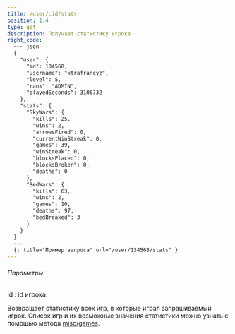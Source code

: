 ```yaml
---
title: /user/:id/stats
position: 1.4
type: get
description: Получает статистику игрока
right_code: |
  ~~~ json
  {
    "user": {
      "id": 134568,
      "username": "xtrafrancyz",
      "level": 5,
      "rank": "ADMIN",
      "playedSeconds": 3106732
    },
    "stats": {
      "SkyWars": {
        "kills": 25,
        "wins": 2,
        "arrowsFired": 0,
        "currentWinStreak": 0,
        "games": 39,
        "winStreak": 0,
        "blocksPlaced": 0,
        "blocksBroken": 0,
        "deaths": 0
      },
      "BedWars": {
        "kills": 63,
        "wins": 2,
        "games": 10,
        "deaths": 97,
        "bedBreaked": 3
      }
    }
  }
  ~~~
  {: title="Пример запроса" url="/user/134568/stats" }
---
```


<h6>Параметры</h6>
id
: id игрока.

Возвращает статистику всех игр, в которые играл запрашиваемый игрок. Список игр и их возможные значения статистики можно узнать с помощью метода [misc/games](#apimisc_games_get).
